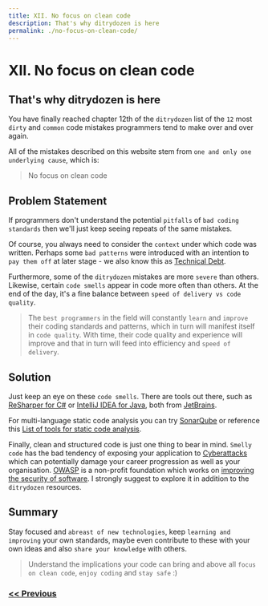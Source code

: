 ```yaml
---
title: XII. No focus on clean code
description: That's why ditrydozen is here
permalink: ./no-focus-on-clean-code/
---
```


# XII. No focus on clean code

## That's why ditrydozen is here

You have finally reached chapter 12th of the `ditrydozen` list of the `12` most `dirty` and `common` code mistakes programmers tend to make over and over again.

All of the mistakes described on this website stem from `one and only one underlying cause`, which is:

> No focus on clean code

## Problem Statement

If programmers don't understand the potential `pitfalls` of `bad coding standards` then we'll just keep seeing repeats of the same mistakes.

Of course, you always need to consider the `context` under which code was written. Perhaps some `bad patterns` were introduced with an intention to `pay them off` at later stage - we also know this as [Technical Debt](https://en.wikipedia.org/wiki/Technical_debt).

Furthermore, some of the `ditrydozen` mistakes are more `severe` than others. Likewise, certain `code smells` appear in code more often than others. At the end of the day, it's a fine balance between `speed of delivery vs code quality`. 

> The `best programmers` in the field will constantly `learn` and `improve` their coding standards and patterns, which in turn will manifest itself in `code quality`. With time, their code quality and experience will improve and that in turn will feed into efficiency and `speed of delivery`.

## Solution

Just keep an eye on these `code smells`. There are tools out there, such as [ReSharper for C#](https://www.jetbrains.com/resharper/) or [IntelliJ IDEA for Java](https://www.jetbrains.com/idea/), both from [JetBrains](https://www.jetbrains.com/).

For multi-language static code analysis you can try [SonarQube](https://www.sonarqube.org/) or reference this [List of tools for static code analysis](https://en.wikipedia.org/wiki/List_of_tools_for_static_code_analysis).

Finally, clean and structured code is just one thing to bear in mind. `Smelly code` has the bad tendency of exposing your application to [Cyberattacks](https://en.wikipedia.org/wiki/Cyberattack) which can potentially damage your career progression as well as your organisation. [OWASP](https://owasp.org/) is a non-profit foundation which works on [improving the security of software](https://owasp.org/www-community/Source_Code_Analysis_Tools). I strongly suggest to explore it in addition to the `ditrydozen` resources.

## Summary

Stay focused and `abreast of new technologies`, keep `learning and improving` your own standards, maybe even contribute to these with your own ideas and also `share your knowledge` with others.

> Understand the implications your code can bring and above all `focus on clean code`, `enjoy coding` and `stay safe` :)

### [<< Previous](writing-too-generic-code.md)